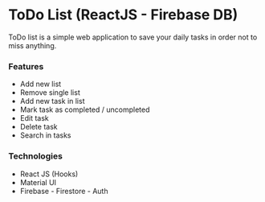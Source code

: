 # ToDo List (ReactJS - Firebase DB)
ToDo list is a simple web application to save your daily tasks in order not to miss anything.

### Features
* Add new list
* Remove single list
* Add new task in list
* Mark task as completed / uncompleted
* Edit task
* Delete task
* Search in tasks

### Technologies
* React JS (Hooks)
* Material UI
* Firebase - Firestore - Auth


